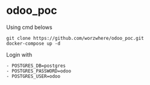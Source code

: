 # odoo_poc

Using cmd belows

```
git clone https://github.com/worzwhere/odoo_poc.git
docker-compose up -d
```

Login with

```
- POSTGRES_DB=postgres
- POSTGRES_PASSWORD=odoo
- POSTGRES_USER=odoo
```
